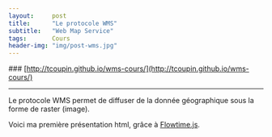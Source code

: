 ```yaml
---
layout:     post
title:      "Le protocole WMS"
subtitle:   "Web Map Service"
tags:		Cours
header-img: "img/post-wms.jpg"
---
```


### [http://tcoupin.github.io/wms-cours/](http://tcoupin.github.io/wms-cours/)


___


Le protocole WMS permet de diffuser de la donnée géographique sous la forme de raster (image).

Voici ma première présentation html, grâce à [Flowtime.js](https://github.com/marcolago/flowtime.js).